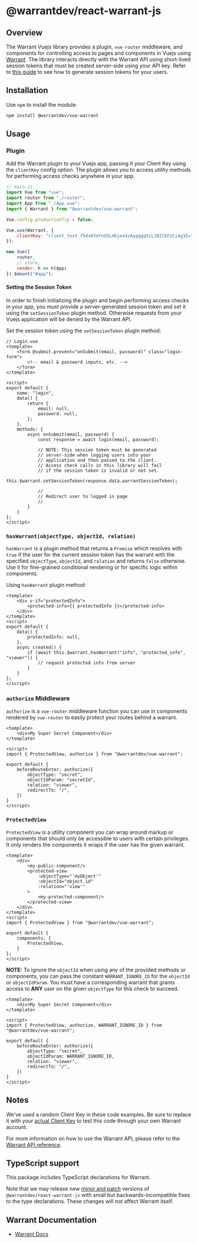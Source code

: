 # @warrantdev/react-warrant-js

## Overview
The Warrant Vuejs library provides a plugin, `vue-router` middleware, and components for controlling access to pages and components in Vuejs using [Warrant](https://warrant.dev/). The library interacts directly with the Warrant API using short-lived session tokens that must be created server-side using your API key. Refer to [this guide](https://docs.warrant.dev/guides/creating-session-tokens) to see how to generate session tokens for your users.

## Installation

Use `npm` to install the module:

```sh
npm install @warrantdev/vue-warrant
```

## Usage

### Plugin
Add the Warrant plugin to your Vuejs app, passing it your Client Key using the `clientKey` config option. The plugin allows you to access utility methods for performing access checks anywhere in your app.
```js
// main.js
import Vue from "vue";
import router from "./router";
import App from "./App.vue";
import { Warrant } from "@warrantdev/vue-warrant";

Vue.config.productionTip = false;

Vue.use(Warrant, {
    clientKey: "client_test_f5dsKVeYnVSLHGje44zAygqgqXiLJBICbFzCiAg1E=",
});

new Vue({
    router,
    // store,
    render: h => h(App)
}).$mount("#app");
```

#### **Setting the Session Token**
In order to finish initializing the plugin and begin performing access checks in your app, you must provide a server-generated session token and set it using the `setSessionToken` plugin method. Otherwise requests from your Vuejs application will be denied by the Warrant API.

Set the session token using the `setSessionToken` plugin method:
```vue
// Login.vue
<template>
    <form @submit.prevent="onSubmit(email, password)" class="login-form">
        <!-- email & password inputs, etc. -->
    </form>
</template>

<script>
export default {
    name: "login",
    data() {
        return {
            email: null,
            password: null,
        };
    },
    methods: {
        async onSubmit(email, password) {
            const response = await login(email, password);

            // NOTE: This session token must be generated
            // server-side when logging users into your
            // application and then passed to the client.
            // Access check calls in this library will fail
            // if the session token is invalid or not set.
            this.$warrant.setSessionToken(response.data.warrantSessionToken);

            //
            // Redirect user to logged in page
            //
        }
    }
};
</script>
```

### `hasWarrant(objectType, objectId, relation)`
`hasWarrant` is a plugin method that returns a `Promise` which resolves with `true` if the user for the current session token has the warrant with the specified `objectType`, `objectId`, and `relation` and returns `false` otherwise. Use it for fine-grained conditional rendering or for specific logic within components.

Using `hasWarrant` plugin method:
```vue
<template>
    <div v-if="protectedInfo">
        <protected-info>{{ protectedInfo }}</protected-info>
    </div>
</template>
<script>
export default {
    data() {
        protectedInfo: null,
    },
    async created() {
        if (await this.$warrant.hasWarrant("info", "protected_info", "viewer")) {
            // request protected info from server
        }
    }
};
</script>
```

### `authorize` Middleware
`authorize` is a `vue-router` middleware function you can use in components rendered by `vue-router` to easily protect your routes behind a warrant.
```vue
<template>
    <div>My Super Secret Component</div>
</template>

<script>
import { ProtectedView, authorize } from "@warrantdev/vue-warrant";

export default {
    beforeRouteEnter: authorize({
        objectType: "secret",
        objectIdParam: "secretId",
        relation: "viewer",
        redirectTo: "/",
    })
}
</script>
```

### `ProtectedView`
`ProtectedView` is a utility component you can wrap around markup or components that should only be accessible to users with certain privileges. It only renders the components it wraps if the user has the given warrant.
```vue
<template>
    <div>
        <my-public-component/>
        <protected-view
            :objectType="'myObject'"
            :objectId="object.id"
            :relation="'view'"
        >
            <my-protected-component/>
        </protected-view>
    </div>
</template>
<script>
import { ProtectedView } from "@warrantdev/vue-warrant";

export default {
    components: {
        ProtectedView,
    }
};
</script>
```

**NOTE:** To ignore the `objectId` when using any of the provided methods or components, you can pass the constant `WARRANT_IGNORE_ID` for the `objectId` or `objectIdParam`. You must have a corresponding warrant that grants access to **ANY** user on the given `objectType` for this check to succeed.
```vue
<template>
    <div>My Super Secret Component</div>
</template>

<script>
import { ProtectedView, authorize, WARRANT_IGNORE_ID } from "@warrantdev/vue-warrant";

export default {
    beforeRouteEnter: authorize({
        objectType: "secret",
        objectIdParam: WARRANT_IGNORE_ID,
        relation: "viewer",
        redirectTo: "/",
    })
}
</script>
```

## Notes
We’ve used a random Client Key in these code examples. Be sure to replace it with your
[actual Client Key](https://app.warrant.dev) to
test this code through your own Warrant account.

For more information on how to use the Warrant API, please refer to the
[Warrant API reference](https://docs.warrant.dev).

## TypeScript support

This package includes TypeScript declarations for Warrant.

Note that we may release new [minor and patch](https://semver.org/) versions of
`@warrantdev/react-warrant-js` with small but backwards-incompatible fixes to the type
declarations. These changes will not affect Warrant itself.

## Warrant Documentation

- [Warrant Docs](https://docs.warrant.dev/)
